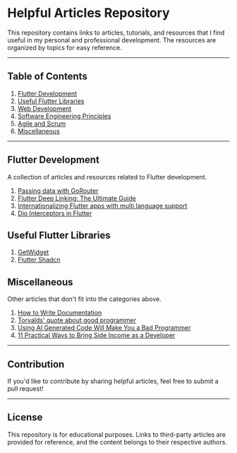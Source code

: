 # Helpful Articles Repository

This repository contains links to articles, tutorials, and resources that I find useful in my personal and professional development. The resources are organized by topics for easy reference.

---

## Table of Contents

1. [Flutter Development](#flutter-development)
2. [Useful Flutter Libraries](#useful-flutter-libraries)
3. [Web Development](#web-development)
4. [Software Engineering Principles](#software-engineering-principles)
5. [Agile and Scrum](#agile-and-scrum)
6. [Miscellaneous](#miscellaneous)

---

## Flutter Development

A collection of articles and resources related to Flutter development.

1. [Passing data with GoRouter](https://docs.page/csells/go_router/parameters)
2. [Flutter Deep Linking: The Ultimate Guide](https://codewithandrea.com/articles/flutter-deep-links/)
3. [Internationalizing Flutter apps with multi language support](https://docs.flutter.dev/ui/accessibility-and-internationalization/internationalization)
4. [Dio Interceptors in Flutter](https://articles.readytowork.jp/dio-interceptors-in-flutter-e813f08c2017)

## Useful Flutter Libraries
1. [GetWidget](https://docs.getwidget.dev/)
2. [Flutter Shadcn](https://flutter-shadcn-ui.mariuti.com/)

<!-- 
---

## Web Development

Resources that cover various aspects of web development, including frontend and backend technologies.

1. [Introduction to React.js](https://example.com)
2. [Building RESTful APIs with Node.js](https://example.com)
3. [CSS Grid and Flexbox Explained](https://example.com)
4. [Understanding the DOM in JavaScript](https://example.com) 

---

## Software Engineering Principles

Articles that focus on general software engineering concepts, design patterns, and best practices.

1. [SOLID Principles in Object-Oriented Programming](https://example.com)
2. [The DRY Principle Explained](https://example.com)
3. [Understanding Dependency Injection](https://example.com)

---

## Agile and Scrum

Articles and resources on Agile methodologies and Scrum practices.

1. [A Beginner's Guide to Scrum](https://example.com)
2. [Effective Sprint Planning Techniques](https://example.com)
3. [Agile Retrospectives Best Practices](https://example.com)

--- -->

## Miscellaneous

Other articles that don't fit into the categories above.

1. [How to Write Documentation](https://hybridhacker.email/p/how-to-write-documentation)
2. [Torvalds' quote about good programmer](https://softwareengineering.stackexchange.com/questions/163185/torvalds-quote-about-good-programmer)
3. [Using AI Generated Code Will Make You a Bad Programmer](https://slopwatch.com/posts/bad-programmer/?ref=dailydev)
4. [11 Practical Ways to Bring Side Income as a Developer](https://dev.to/opire/11-practical-ways-to-bring-side-income-as-a-developer-5apm?ref=dailydev)

---

## Contribution

If you'd like to contribute by sharing helpful articles, feel free to submit a pull request!

---

## License

This repository is for educational purposes. Links to third-party articles are provided for reference, and the content belongs to their respective authors.
